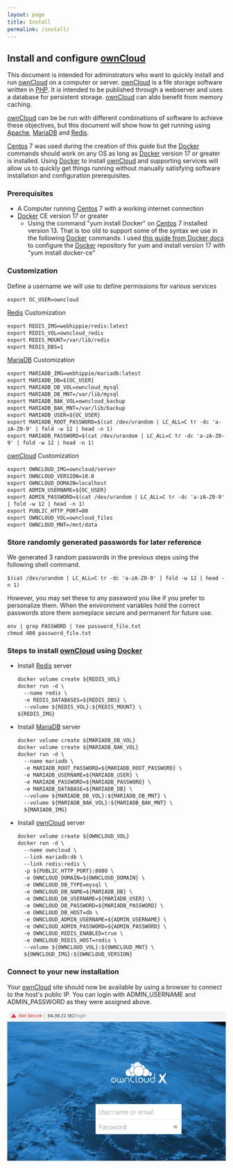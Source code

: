 ```yaml
---
layout: page
title: Install
permalink: /install/
---
```


## Install and configure [ownCloud]

This document is intended for adminstrators who want to quickly install
and run [ownCloud] on a computer or server. [ownCloud] is a file storage
software written in [PHP]. It is intended to be published through a webserver 
and uses a database for persistent storage. [ownCloud] can aldo benefit from 
memory caching. 

[ownCloud] can be be run with different combinations of software to achieve these
objectives, but this document will show how to get running using [Apache], 
[MariaDB] and [Redis].

[Centos] 7 was used during the creation of this guide but the [Docker] commands 
should work on any OS as long as [Docker] version 17 or greater is installed. 
Using [Docker] to install [ownCloud] and supporting services will allow us to 
quickly get things running without manually satisfying software installation 
and configuration prerequisites.


### Prerequisites

* A Computer running [Centos] 7 with a working internet connection
* [Docker] CE version 17 or greater
  * Using the command "yum install Docker" on [Centos] 7 installed version 13. That is
    too old to support some of the syntax we use in the following [Docker] commands. I used 
    [this guide from Docker docs](https://docs.docker.com/install/linux/docker-ce/centos/#set-up-the-repository)
    to configure the [Docker] repository for yum and install version 17 with "yum install docker-ce"

### Customization
Define a username we will use to define permissions for various services
```
export OC_USER=owncloud
```

[Redis] Customization
```
export REDIS_IMG=webhippie/redis:latest
export REDIS_VOL=owncloud_redis
export REDIS_MOUNT=/var/lib/redis
export REDIS_DBS=1
```

[MariaDB] Customization
```
export MARIADB_IMG=webhippie/mariadb:latest
export MARIADB_DB=${OC_USER}
export MARIADB_DB_VOL=owncloud_mysql
export MARIADB_DB_MNT=/var/lib/mysql
export MARIADB_BAK_VOL=owncloud_backup
export MARIADB_BAK_MNT=/var/lib/backup
export MARIADB_USER=${OC_USER}
export MARIADB_ROOT_PASSWORD=$(cat /dev/urandom | LC_ALL=C tr -dc 'a-zA-Z0-9' | fold -w 12 | head -n 1)
export MARIADB_PASSWORD=$(cat /dev/urandom | LC_ALL=C tr -dc 'a-zA-Z0-9' | fold -w 12 | head -n 1)
```

[ownCloud] Customization
```
export OWNCLOUD_IMG=owncloud/server
export OWNCLOUD_VERSION=10.0
export OWNCLOUD_DOMAIN=localhost
export ADMIN_USERNAME=${OC_USER}
export ADMIN_PASSWORD=$(cat /dev/urandom | LC_ALL=C tr -dc 'a-zA-Z0-9' | fold -w 12 | head -n 1)
export PUBLIC_HTTP_PORT=80
export OWNCLOUD_VOL=owncloud_files
export OWNCLOUD_MNT=/mnt/data
```

### Store randomly generated passwords for later reference
We generated 3 random passwords in the previous steps using the following shell command.
```
$(cat /dev/urandom | LC_ALL=C tr -dc 'a-zA-Z0-9' | fold -w 12 | head -n 1)
```
However, you may set these to any password you like if you prefer to personalize them. When
the environment variables hold the correct passwords store them someplace secure and permanent for
future use.

```
env | grep PASSWORD | tee password_file.txt
chmod 400 password_file.txt
```

### Steps to install [ownCloud] using [Docker]

* Install [Redis] server
  ```
  docker volume create ${REDIS_VOL}
  docker run -d \
    --name redis \
    -e REDIS_DATABASES=${REDIS_DBS} \
    --volume ${REDIS_VOL}:${REDIS_MOUNT} \
  ${REDIS_IMG}
  ```
* Install [MariaDB] server
  ```
  docker volume create ${MARIADB_DB_VOL}
  docker volume create ${MARIADB_BAK_VOL}
  docker run -d \
    --name mariadb \
    -e MARIADB_ROOT_PASSWORD=${MARIADB_ROOT_PASSWORD} \
    -e MARIADB_USERNAME=${MARIADB_USER} \
    -e MARIADB_PASSWORD=${MARIADB_PASSWORD} \
    -e MARIADB_DATABASE=${MARIADB_DB} \
    --volume ${MARIADB_DB_VOL}:${MARIADB_DB_MNT} \
    --volume ${MARIADB_BAK_VOL}:${MARIADB_BAK_MNT} \
    ${MARIADB_IMG}
  ```
* Install [ownCloud] server
  ```
  docker volume create ${OWNCLOUD_VOL}
  docker run -d \
    --name owncloud \
    --link mariadb:db \
    --link redis:redis \
    -p ${PUBLIC_HTTP_PORT}:8080 \
    -e OWNCLOUD_DOMAIN=${OWNCLOUD_DOMAIN} \
    -e OWNCLOUD_DB_TYPE=mysql \
    -e OWNCLOUD_DB_NAME=${MARIADB_DB} \
    -e OWNCLOUD_DB_USERNAME=${MARIADB_USER} \
    -e OWNCLOUD_DB_PASSWORD=${MARIADB_PASSWORD} \
    -e OWNCLOUD_DB_HOST=db \
    -e OWNCLOUD_ADMIN_USERNAME=${ADMIN_USERNAME} \
    -e OWNCLOUD_ADMIN_PASSWORD=${ADMIN_PASSWORD} \
    -e OWNCLOUD_REDIS_ENABLED=true \
    -e OWNCLOUD_REDIS_HOST=redis \
    --volume ${OWNCLOUD_VOL}:${OWNCLOUD_MNT} \
    ${OWNCLOUD_IMG}:${OWNCLOUD_VERSION}
  ```

### Connect to your new installation

Your [ownCloud] site should now be available by using a browser to connect to the
host's public IP. You can login with ADMIN_USERNAME and ADMIN_PASSWORD
as they were assigned above.

![Login page](/images/login.png)

[ownCloud]: https://owncloud.org/
[Centos]: https://www.centos.org/
[Docker]: https://www.Docker.com/
[PHP]: https://www.php.net/
[Redis]: https://redislabs.com/
[MariaDB]: https://mariadb.com/
[Apache]: https://httpd.apache.org/
